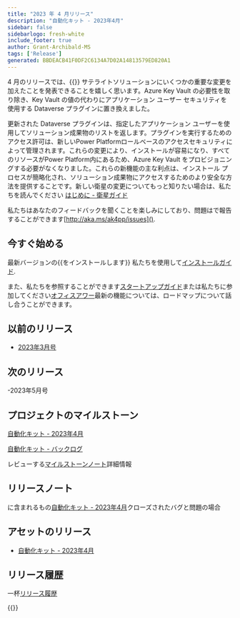 ```yaml
---
title: "2023 年 4 月リリース"
description: "自動化キット - 2023年4月"
sidebar: false
sidebarlogo: fresh-white
include_footer: true
author: Grant-Archibald-MS
tags: ['Release']
generated: BBDEACB41F0DF2C6134A7D02A14813579ED820A1
---
```


4 月のリリースでは、{{<product-name>}} サテライトソリューションにいくつかの重要な変更を加えたことを発表できることを嬉しく思います。Azure Key Vault の必要性を取り除き、Key Vault の値の代わりにアプリケーション ユーザー セキュリティを使用する Dataverse プラグインに置き換えました。

更新された Dataverse プラグインは、指定したアプリケーション ユーザーを使用してソリューション成果物のリストを返します。プラグインを実行するためのアクセス許可は、新しいPower Platformロールベースのアクセスセキュリティによって管理されます。これらの変更により、インストールが容易になり、すべてのリソースがPower Platform内にあるため、Azure Key Vault をプロビジョニングする必要がなくなりました。これらの新機能の主な利点は、インストール プロセスが簡略化され、ソリューション成果物にアクセスするためのより安全な方法を提供することです。新しい衛星の変更についてもっと知りたい場合は、私たちを読んでください [はじめに - 衛星ガイド](/ja/get-started/satellite)

私たちはあなたのフィードバックを聞くことを楽しみにしており、問題はで報告することができます[http://aka.ms/ak4pp/issues]().

## 今すぐ始める

最新バージョンの{{をインストールします<product-name>}} 私たちを使用して[インストールガイド](/ja/get-started/install).

また、私たちを参照することができます[スタートアップガイド](/ja/get-started)または私たちに参加してください[オフィスアワー](/ja/office-hours)最新の機能については、ロードマップについて話し合うことができます。

## 以前のリリース

- [2023年3月号](/ja/releases/march-2023)

## 次のリリース

-2023年5月号

## プロジェクトのマイルストーン

[自動化キット - 2023年4月](https://github.com/orgs/microsoft/projects/486/views/11)

[自動化キット - バックログ](https://github.com/orgs/microsoft/projects/486/views/1)

レビューする[マイルストーンノート](/ja/releases/milestones)詳細情報

## リリースノート

に含まれるもの[自動化キット - 2023年4月](https://github.com/microsoft/powercat-automation-kit/releases/tag/AutomationKit-April2023)クローズされたバグと問題の場合

## アセットのリリース

- [自動化キット - 2023年4月](https://github.com/microsoft/powercat-automation-kit/releases/tag/AutomationKit-April2023)

## リリース履歴

一杯[リリース履歴](/ja/releases)

{{<questions name="/content/ja/releases/April-2023.json" completed="フィードバックをお寄せいただきありがとうございます" showNavigationButtons="false" locale="ja">}}
